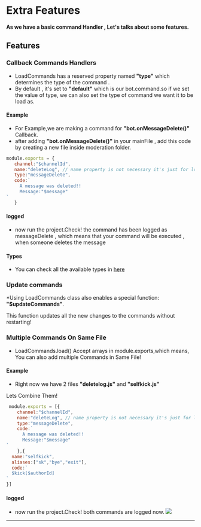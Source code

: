# Extra Features
**As we have a basic command Handler , Let's talks about some features.**
## Features 
### Callback Commands Handlers 
* LoadCommands has a reserved property named **"type"** which determines the type of the command .
* By default , it's set to **"default"** which is our bot.command.so if we set the value of type, we can also set the type of command we want it to be load as.

#### Example
* For Example,we are making a command for **"bot.onMessageDelete()"** Callback.
* after adding **"bot.onMessageDelete()"** in your mainFile , add this code by creating a new file inside moderation folder.
 ```js
 module.exports = {
    channel:"$channelId",
    name:"deleteLog", // name property is not necessary it's just for logging the command (if this is not present channel property will be used for logging)
    type:"messageDelete",
    code:`
      A message was deleted!!
      Message:"$message"
`
    }
```
#### logged 
* now run the project.Check! the command has been logged as messageDelete , which means that your command will be executed , when someone deletes the message

#### Types 
* You can check all the available types in [here](../../options/commandTypes.md)

### Update commands 
*Using LoadCommands class also enables a special function: **"$updateCommands"**.

This function updates all the new changes to the commands without restarting!

### Multiple Commands On Same File
* LoadCommands.load() Accept arrays in module.exports,which means, You can also add multiple Commands in Same File!

#### Example
* Right now we have 2 files **"deletelog.js"** and **"selfkick.js"**

 Lets Combine Them!
```js
 module.exports = [{
    channel:"$channelId",
    name:"deleteLog", // name property is not necessary it's just for logging the command (if this is not present channel property will be used for logging)
    type:"messageDelete",
    code:`
      A message was deleted!!
      Message:"$message"
`
    },{
  name:"selfkick",
  aliases:["sk","bye","exit"],
  code:`
  $kick[$authorId]
`
}]
```
#### logged 
* now run the project.Check! both commands are logged now.
 ![](../../.gitbook/assets/Screenshot_2021-08-06-16-09-09-49.png)

-----